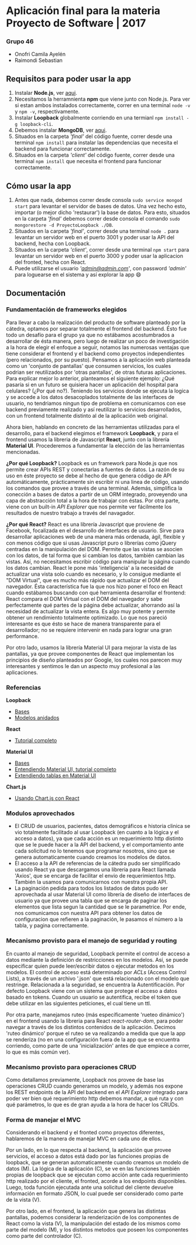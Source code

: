 # Aplicación final para la materia Proyecto de Software | 2017

### Grupo 46
* Onofri Camila Ayelén
* Raimondi Sebastian

## Requisitos para poder usar la app

1. Instalar **Node.js**, ver [aqui](https://nodejs.org/es/download/package-manager/).
2. Necesitamos la herramnienta **npm** que viene junto con Node.js. Para ver si estan ambos instalados correctamente, correr en una terminal `node -v` y `npm -v`, respectivamente.
3. Instalar **Loopback** globalmente corriendo en una termianl `npm install -g loopback-cli`.
4. Debemos instalar **MongoDB**, ver [aqui](https://docs.mongodb.com/manual/administration/install-community/).
5. Situados en la carpeta _'final'_ del código fuente, correr desde una terminal `npm install` para instalar las dependencias que necesita el backend para funcionar correctamente.
6. Situados en la carpeta _'client'_ del código fuente, correr desde una terminal `npm install` que necesita el frontend para funcionar correctamente.

## Cómo usar la app

1. Antes que nada, debemos correr desde consola `sudo service mongod start` para levantar el servidor de bases de datos. Una vez hecho esto, importar (o mejor dicho 'restaurar') la base de datos. Para esto, situados en la carpeta _'final'_ debemos correr desde consola el comando `sudo mongorestore -d ProyectoLoopback ./DB`.
2. Situados en la carpeta _'final'_, correr desde una terminal `node .` para levantar un servidor web en el puerto 3001 y poder usar la API del backend, hecha con Loopback.
3. Situados en la carpeta _'client'_, correr desde una terminal `npm start` para levantar un servidor web en el puerto 3000 y poder usar la aplicacion del fronted, hecha con React.
4. Puede utilizarse el usuario _'admin@admin.com'_, con password _'admin'_ para loguearse en el sistema y así explorar la app :smile:

## Documentación

### Fundamentación de frameworks elegidos

Para llevar a cabo la realización del producto de software planteado por la cátedra, optamos por separar totalmente el frontend del backend. Ésto fue todo un desafío para el grupo ya que no estábamos acostumbrados a desarrollar de ésta manera, pero luego de realizar un poco de investigación a la hora de elegir el enfoque a seguir, notamos las numerosas ventajas que tiene considerar el frontend y el backend como proyectos independientes (pero relacionados, por su puesto). Pensamos a la aplicación web planteada como un 'conjunto de pantallas' que consumen servicios, los cuales podrian ser reutilizados por 'otras pantallas', de otras futuras aplicaciones. Para explicar mejor lo anterior, planteamos el siguiente ejemplo: ¿Qué pasaría si en un futuro se quisiera hacer un aplicación del hospital para celulares? (¿Por qué no?). Teniendo los servicios donde se ejecuta la logica y se accede a los datos desacoplados totalmente de las interfaces de usuario, no tendriamos ningun tipo de problema en comunicarnos con ese backend previamente realizado y así reutilizar lo servicios desarrollados, con un frontend totalmente distinto al de la aplicación web original. 

Ahora bien, hablando en concreto de las herramientas utilizadas para el desarrollo, para el backend elegimos el framework **Loopback**, y para el frontend usamos la libreria de Javascript **React**, junto con la librería **Material UI**. Procederemos a fundamentar la elección de las herramientas mencionadas.

**¿Por qué Loopback?**
Loopback es un framework para Node.js que nos permite crear APIs REST y conectarlas a fuentes de datos. La razón de su uso en éste proyecto se debe al hecho de que genera código de API automáticamente, prácticamente sin escribir ni una linea de código, usando los comandos que provee a través de una terminal. Además, simplifica la conección a bases de datos a partir de un ORM integrado, proveyendo una capa de abstracción total a la hora de trabajar con éstas. Por otra parte, viene con un built-in _API Explorer_ que nos permite ver fácilmente los resultados de nuestro trabajo a través del navagador.

**¿Por qué React?**
React es una librería Javascript que proviene de Facebook, focalizada en el desarrollo de interfaces de usuario. Sirve para desarrollar aplicaciones web de una manera más ordenada, ágil, flexible y con menos código que si usas Javascript puro o librerías como jQuery centradas en la manipulación del DOM. Permite que las vistas se asocien con los datos, de tal forma que si cambian los datos, también cambian las vistas. Así, no necesitamos escribir código para manipular la página cuando los datos cambian. React le pone más 'inteligencia' a la necesidad de actualizar una vista solo cuando es necesario, y lo consigue mediante el "DOM Virtual", que es mucho más rápido que actualizar el DOM del navegador. Ésta característica fue la que nos hizo poner el foco en React cuando estábamos buscando con qué herramienta desarrollar el frontend:  React compara el DOM Virtual con el DOM del navegador y sabe perfectamente qué partes de la página debe actualizar, ahorrando así la necesidad de actualizar la vista entera. Es algo muy potente y permite obtener un rendimiento totalmente optimizado. Lo que nos pareció interesante es que ésto se hace de manera transparente para el desarrollador; no se requiere intervenir en nada para lograr una gran performance.

Por otro lado, usamos la librería Material UI para mejorar la vista de las pantallas, ya que provee componentes de React que implementan los principios de diseño planteados por Google, los cuales nos parecen muy interesantes y sentimos le dan un aspecto muy profesional a las aplicaciones.

### Referencias

**Loopback**
* [Bases](http://loopback.io/getting-started/)
* [Modelos anidados](https://www.youtube.com/watch?v=bhQd3bFUQ1Q)

**React**
* [Tutorial completo](https://reactjs.org/tutorial/tutorial.html)

**Material UI**
* [Bases](https://material-ui-next.com/getting-started/installation/)
* [Entendiendo Material UI, tutorial completo](https://www.youtube.com/watch?v=xm4LX5fJKZ8&list=PLcCp4mjO-z98WAu4sd0eVha1g-NMfzHZk)
* [Extendiendo tablas en Material UI](https://www.youtube.com/watch?v=SX_IL7LqSxM)

**Chart.js**
* [Usando Chart.js con React](https://www.youtube.com/watch?v=Ly-9VTXJlnA&t=295s)

### Modulos aprovechados

* El CRUD de usuarios, pacientes, datos demográficos e historia clinica se vio totalmente facilitado al usar Loopback (en cuanto a la lógica y el acceso a datos), ya que cada acción es un requerimiento http distinto que se le puede hacer a la API del backend, y el comportamiento ante cada solicitud no lo tenemos que programar nosotros, sino que se genera automaticamente cuando creamos los modelos de datos.
* El acceso a la API de referencias de la cátedra pudo ser simplificado usando React ya que descargamos una libreria para React llamada 'Axios', que se encarga de facilitar el envio de requerimientos http. También la usamos para comunicarnos con nuestra propia API.
* La paginación pedida para todos los listados de datos pudo ser aprovechada al usar Material UI como librería de diseño de interfaces de usuario ya que provee una tabla que se encarga de paginar los elementos que lista segun la cantidad que se le parametrice. Por ende, nos comunicamos con nuestra API para obtener los datos de configuracion que refieren a la paginación, le pasamos el número a la tabla, y pagina correctamente.

### Mecanismo provisto para el manejo de seguridad y routing

En cuanto al manejo de seguridad, Loopback permite el control de acceso a datos mediante la definición de restricciones en los modelos. Así, se puede especificar quien puede leer/escribir datos o ejecutar metodos en los modelos. El control de acceso está determinado por _ACLs_ (Access Control Lists), a través de un archivo '.json' que está relacionado con el modelo que restringe. 
Relacionada a la seguridad, se encuentra la Autentificación. Por defecto Loopback viene con un sistema que protege el acceso a datos basado en tokens. Cuando un usuario se autentifica, recibe el token que debe utilizar en las siguientes peticiones, el cual tiene un ttl.

Por otra parte, manejamos ruteo (más específicamente 'rueteo dinámico') en el frontend usando la libreria para React _react-router-dom_, para poder navegar a través de los distintos contenidos de la aplicación. Decimos 'ruteo dinámico' porque el ruteo se va realizando a medida que que la app se renderiza (no en una configuración fuera de la app que se encuentra corriendo, como parte de una 'inicialización' antes de que empiece a correr, lo que es más común ver).

### Mecanismo provisto para operaciones CRUD

Como detallamos previamente, Loopback nos provee de base las operaciones CRUD cuando generamos un modelo, y además nos expone los REST endpoints de la API del backend en el _API Explorer_ integrado para poder ver bien qué requerimiento http debemos mandar, a qué ruta y con qué parámetros, lo que es de gran ayuda a la hora de hacer los CRUDs.

### Forma de manejar el MVC

Considerando el backend y el fronted como proyectos diferentes, hablaremos de la manera de manejar MVC en cada uno de ellos. 

Por un lado, en lo que respecta al backend, la aplicación que provee servicios, el acceso a datos está dado por las funciones propias de loopback, que se generan automaticamente cuando creamos un modelo de datos (M). La lógica de la aplicación (C), se ve en las funciones también propias de loopback que se ejecutan como acción ante cada requerimiento http realizado por el cliente, el fronted, acorde a los endpoints disponibles. Luego, toda función ejecutada ante una solicitud del cliente devuelve información en formato JSON, lo cual puede ser considerado como parte de la vista (V).

Por otro lado, en el frontend, la aplicación que genera las distintas pantallas, podemos considerar la renderización de los componentes de React como la vista (V), la manipulación del estado de los mismos como parte del modelo (M), y los distintos metodos que poseen los componentes como parte del controlador (C).

